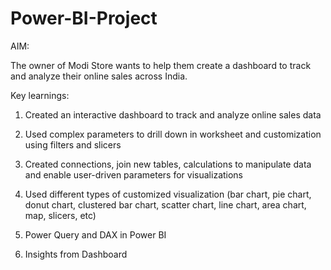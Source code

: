 # Power-BI-Project
AIM:

The owner of Modi Store wants to help them create a dashboard to track and analyze their online sales across India.



Key learnings:

1. Created an interactive dashboard to track and analyze online sales data

2. Used complex parameters to drill down in worksheet and customization using filters and slicers

3. Created connections, join new tables, calculations to manipulate data and enable user-driven parameters for visualizations

4. Used different types of customized visualization (bar chart, pie chart, donut chart, clustered bar chart, scatter chart, line chart, area chart, map, slicers, etc)

5. Power Query and DAX in Power BI

6. Insights from Dashboard 

